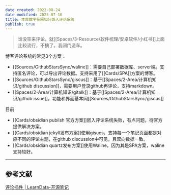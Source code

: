 ```yaml
---
date created: 2022-08-24
date modified: 2025-07-10
title: 本库数字花园如何嵌入评论系统
publish: true
---
```


> 谁没空来评论，就[[Spaces/3-Resource/软件梳理/安卓软件/小红书]]上面比较流行，不搞了。我闭门造车。

博客评论系统的常见3个方案：

- [[Sources/GithubStarsSync/waline]]：需要自己部署数据库、server端。支持匿名评论，可以导出评论数据。支持采用了[[Cards/SPA]]方案的博客。
- [[Sources/GithubStarsSync/giscus]]：基于[[Spaces/2-Area/计算机知识/github discussion]]，需要用户登录github再评论，支持markdown。
- [[Spaces/2-Area/计算机知识/gitalk]]：基于[[Spaces/2-Area/计算机知识/github issue]]，功能和界面基本同[[Sources/GithubStarsSync/giscus]]

目前

- [[Cards/obsidian pubilsh 官方方案]]嵌入评论系统失败，有点问题，待官方提供解决方案。
- [[Cards/obsidian jekyll发布方案]]使用gisucs，支持每一个笔记页面都是对应不同的评论主题，在github discussion中可见，且双向数据一致。
- [[Cards/obsidian quartz发布方案]]使用Waline，因为其是SPA方案，waline支持较好。

---

## 参考文献

[评论插件 | LearnData-开源笔记](https://newzone.top/web/Comments.html)
